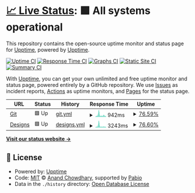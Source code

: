 # [📈 Live Status](https://status.shielddagger.com): <!--live status--> **🟩 All systems operational**

This repository contains the open-source uptime monitor and status page for [Upptime](https://upptime.js.org), powered by [Upptime](https://github.com/upptime/upptime).

[![Uptime CI](https://github.com/golyalpha/statuspage/workflows/Uptime%20CI/badge.svg)](https://github.com/golyalpha/statuspage/actions?query=workflow%3A%22Uptime+CI%22)
[![Response Time CI](https://github.com/golyalpha/statuspage/workflows/Response%20Time%20CI/badge.svg)](https://github.com/golyalpha/statuspage/actions?query=workflow%3A%22Response+Time+CI%22)
[![Graphs CI](https://github.com/golyalpha/statuspage/workflows/Graphs%20CI/badge.svg)](https://github.com/golyalpha/statuspage/actions?query=workflow%3A%22Graphs+CI%22)
[![Static Site CI](https://github.com/golyalpha/statuspage/workflows/Static%20Site%20CI/badge.svg)](https://github.com/golyalpha/statuspage/actions?query=workflow%3A%22Static+Site+CI%22)
[![Summary CI](https://github.com/golyalpha/statuspage/workflows/Summary%20CI/badge.svg)](https://github.com/golyalpha/statuspage/actions?query=workflow%3A%22Summary+CI%22)

With [Upptime](https://upptime.js.org), you can get your own unlimited and free uptime monitor and status page, powered entirely by a GitHub repository. We use [Issues](https://github.com/upptime/upptime/issues) as incident reports, [Actions](https://github.com/golyalpha/statuspage/actions) as uptime monitors, and [Pages](https://upptime.github.io/upptime) for the status page.

<!--start: status pages-->
<!-- This summary is generated by Upptime (https://github.com/upptime/upptime) -->
<!-- Do not edit this manually, your changes will be overwritten -->
<!-- prettier-ignore -->
| URL | Status | History | Response Time | Uptime |
| --- | ------ | ------- | ------------- | ------ |
| <img alt="" src="https://icons.duckduckgo.com/ip3/git.shielddagger.com.ico" height="13"> [Git](https://git.shielddagger.com) | 🟩 Up | [git.yml](https://github.com/golyalpha/statuspage/commits/HEAD/history/git.yml) | <details><summary><img alt="Response time graph" src="./graphs/git/response-time-week.png" height="20"> 942ms</summary><br><a href="https://status.shielddagger.com/history/git"><img alt="Response time 774" src="https://img.shields.io/endpoint?url=https%3A%2F%2Fraw.githubusercontent.com%2Fgolyalpha%2Fstatuspage%2FHEAD%2Fapi%2Fgit%2Fresponse-time.json"></a><br><a href="https://status.shielddagger.com/history/git"><img alt="24-hour response time 536" src="https://img.shields.io/endpoint?url=https%3A%2F%2Fraw.githubusercontent.com%2Fgolyalpha%2Fstatuspage%2FHEAD%2Fapi%2Fgit%2Fresponse-time-day.json"></a><br><a href="https://status.shielddagger.com/history/git"><img alt="7-day response time 942" src="https://img.shields.io/endpoint?url=https%3A%2F%2Fraw.githubusercontent.com%2Fgolyalpha%2Fstatuspage%2FHEAD%2Fapi%2Fgit%2Fresponse-time-week.json"></a><br><a href="https://status.shielddagger.com/history/git"><img alt="30-day response time 774" src="https://img.shields.io/endpoint?url=https%3A%2F%2Fraw.githubusercontent.com%2Fgolyalpha%2Fstatuspage%2FHEAD%2Fapi%2Fgit%2Fresponse-time-month.json"></a><br><a href="https://status.shielddagger.com/history/git"><img alt="1-year response time 774" src="https://img.shields.io/endpoint?url=https%3A%2F%2Fraw.githubusercontent.com%2Fgolyalpha%2Fstatuspage%2FHEAD%2Fapi%2Fgit%2Fresponse-time-year.json"></a></details> | <details><summary><a href="https://status.shielddagger.com/history/git">76.59%</a></summary><a href="https://status.shielddagger.com/history/git"><img alt="All-time uptime 66.00%" src="https://img.shields.io/endpoint?url=https%3A%2F%2Fraw.githubusercontent.com%2Fgolyalpha%2Fstatuspage%2FHEAD%2Fapi%2Fgit%2Fuptime.json"></a><br><a href="https://status.shielddagger.com/history/git"><img alt="24-hour uptime 100.00%" src="https://img.shields.io/endpoint?url=https%3A%2F%2Fraw.githubusercontent.com%2Fgolyalpha%2Fstatuspage%2FHEAD%2Fapi%2Fgit%2Fuptime-day.json"></a><br><a href="https://status.shielddagger.com/history/git"><img alt="7-day uptime 76.59%" src="https://img.shields.io/endpoint?url=https%3A%2F%2Fraw.githubusercontent.com%2Fgolyalpha%2Fstatuspage%2FHEAD%2Fapi%2Fgit%2Fuptime-week.json"></a><br><a href="https://status.shielddagger.com/history/git"><img alt="30-day uptime 66.00%" src="https://img.shields.io/endpoint?url=https%3A%2F%2Fraw.githubusercontent.com%2Fgolyalpha%2Fstatuspage%2FHEAD%2Fapi%2Fgit%2Fuptime-month.json"></a><br><a href="https://status.shielddagger.com/history/git"><img alt="1-year uptime 66.00%" src="https://img.shields.io/endpoint?url=https%3A%2F%2Fraw.githubusercontent.com%2Fgolyalpha%2Fstatuspage%2FHEAD%2Fapi%2Fgit%2Fuptime-year.json"></a></details>
| <img alt="" src="https://icons.duckduckgo.com/ip3/designs.shielddagger.com.ico" height="13"> [Designs](https://designs.shielddagger.com) | 🟩 Up | [designs.yml](https://github.com/golyalpha/statuspage/commits/HEAD/history/designs.yml) | <details><summary><img alt="Response time graph" src="./graphs/designs/response-time-week.png" height="20"> 3243ms</summary><br><a href="https://status.shielddagger.com/history/designs"><img alt="Response time 2778" src="https://img.shields.io/endpoint?url=https%3A%2F%2Fraw.githubusercontent.com%2Fgolyalpha%2Fstatuspage%2FHEAD%2Fapi%2Fdesigns%2Fresponse-time.json"></a><br><a href="https://status.shielddagger.com/history/designs"><img alt="24-hour response time 1811" src="https://img.shields.io/endpoint?url=https%3A%2F%2Fraw.githubusercontent.com%2Fgolyalpha%2Fstatuspage%2FHEAD%2Fapi%2Fdesigns%2Fresponse-time-day.json"></a><br><a href="https://status.shielddagger.com/history/designs"><img alt="7-day response time 3243" src="https://img.shields.io/endpoint?url=https%3A%2F%2Fraw.githubusercontent.com%2Fgolyalpha%2Fstatuspage%2FHEAD%2Fapi%2Fdesigns%2Fresponse-time-week.json"></a><br><a href="https://status.shielddagger.com/history/designs"><img alt="30-day response time 2778" src="https://img.shields.io/endpoint?url=https%3A%2F%2Fraw.githubusercontent.com%2Fgolyalpha%2Fstatuspage%2FHEAD%2Fapi%2Fdesigns%2Fresponse-time-month.json"></a><br><a href="https://status.shielddagger.com/history/designs"><img alt="1-year response time 2778" src="https://img.shields.io/endpoint?url=https%3A%2F%2Fraw.githubusercontent.com%2Fgolyalpha%2Fstatuspage%2FHEAD%2Fapi%2Fdesigns%2Fresponse-time-year.json"></a></details> | <details><summary><a href="https://status.shielddagger.com/history/designs">76.60%</a></summary><a href="https://status.shielddagger.com/history/designs"><img alt="All-time uptime 66.01%" src="https://img.shields.io/endpoint?url=https%3A%2F%2Fraw.githubusercontent.com%2Fgolyalpha%2Fstatuspage%2FHEAD%2Fapi%2Fdesigns%2Fuptime.json"></a><br><a href="https://status.shielddagger.com/history/designs"><img alt="24-hour uptime 100.00%" src="https://img.shields.io/endpoint?url=https%3A%2F%2Fraw.githubusercontent.com%2Fgolyalpha%2Fstatuspage%2FHEAD%2Fapi%2Fdesigns%2Fuptime-day.json"></a><br><a href="https://status.shielddagger.com/history/designs"><img alt="7-day uptime 76.60%" src="https://img.shields.io/endpoint?url=https%3A%2F%2Fraw.githubusercontent.com%2Fgolyalpha%2Fstatuspage%2FHEAD%2Fapi%2Fdesigns%2Fuptime-week.json"></a><br><a href="https://status.shielddagger.com/history/designs"><img alt="30-day uptime 66.01%" src="https://img.shields.io/endpoint?url=https%3A%2F%2Fraw.githubusercontent.com%2Fgolyalpha%2Fstatuspage%2FHEAD%2Fapi%2Fdesigns%2Fuptime-month.json"></a><br><a href="https://status.shielddagger.com/history/designs"><img alt="1-year uptime 66.01%" src="https://img.shields.io/endpoint?url=https%3A%2F%2Fraw.githubusercontent.com%2Fgolyalpha%2Fstatuspage%2FHEAD%2Fapi%2Fdesigns%2Fuptime-year.json"></a></details>

<!--end: status pages-->

[**Visit our status website →**](https://status.shielddagger.com)

## 📄 License

- Powered by: [Upptime](https://github.com/upptime/upptime)
- Code: [MIT](./LICENSE) © [Anand Chowdhary](https://anandchowdhary.com), supported by [Pabio](https://pabio.com)
- Data in the `./history` directory: [Open Database License](https://opendatacommons.org/licenses/odbl/1-0/)
